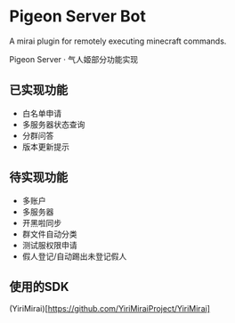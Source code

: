 # Pigeon Server Bot
A mirai plugin for remotely executing minecraft commands.

Pigeon Server · 气人姬部分功能实现


## 已实现功能
- 白名单申请
- 多服务器状态查询
- 分群问答
- 版本更新提示
## 待实现功能
- 多账户
- 多服务器
- 开黑啦同步
- 群文件自动分类
- 测试服权限申请
- 假人登记/自动踢出未登记假人

## 使用的SDK
(YiriMirai)[https://github.com/YiriMiraiProject/YiriMirai]
